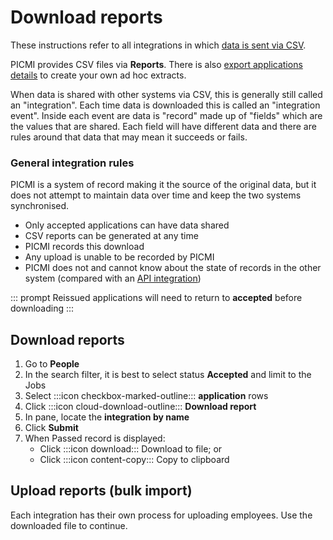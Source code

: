 # Download reports

These instructions refer to all integrations in which [data is sent via CSV](integrations.md#available-integrations).

PICMI provides CSV files via **Reports**. There is also [export applications details](../article/export) to create your own ad hoc extracts.

When data is shared with other systems via CSV, this is generally still called an "integration". Each time data is downloaded this is called an "integration
event". Inside each event are data is "record" made up of "fields" which are the values that are shared. Each field will
have different data and there are rules around that data that may mean it succeeds or fails.

<explanation>

### General integration rules

PICMI is a system of record making it the source of the original data, but it does not attempt to maintain data over
time and keep the two systems synchronised.

* Only accepted applications can have data shared
* CSV reports can be generated at any time
* PICMI records this download
* Any upload is unable to be recorded by PICMI
* PICMI does not and cannot know about the state of records in the other system (compared with
  an [API integration](integration-events.md#general-integration-rules))

::: prompt
Reissued applications will need to return to **accepted** before downloading
:::

</explanation>


<instructions>

## Download reports

1. Go to **People**
2. In the search filter, it is best to select status **Accepted** and limit to the Jobs
3. Select :::icon checkbox-marked-outline::: **application** rows 
4. Click :::icon cloud-download-outline::: **Download report**
5. In pane, locate the **integration by name**
6. Click **Submit**
7. When Passed record is displayed:
   * Click :::icon download::: Download to file; or
   * Click :::icon content-copy::: Copy to clipboard

</instructions>

## Upload reports (bulk import)

Each integration has their own process for uploading employees. Use the downloaded file to continue.
